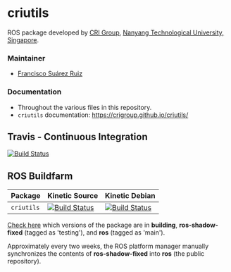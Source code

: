 # criutils
ROS package developed by [CRI Group](http://www.ntu.edu.sg/home/cuong/),
[Nanyang Technological University, Singapore](http://www.ntu.edu.sg).

### Maintainer
* [Francisco Suárez Ruiz](http://fsuarez6.github.io)

### Documentation
* Throughout the various files in this repository.
* `criutils` documentation: https://crigroup.github.io/criutils/

## Travis - Continuous Integration

[![Build Status](https://travis-ci.org/crigroup/criutils.svg?branch=master)](https://travis-ci.org/crigroup/criutils)

## ROS Buildfarm

Package | Kinetic Source | Kinetic Debian
------- | -------------- | --------------
`criutils` | [![Build Status](http://build.ros.org/buildStatus/icon?job=Ksrc_uX__criutils__ubuntu_xenial__source)](http://build.ros.org/job/Ksrc_uX__criutils__ubuntu_xenial__source/) | [![Build Status](http://build.ros.org/buildStatus/icon?job=Kbin_uX64__criutils__ubuntu_xenial_amd64__binary)](http://build.ros.org/job/Kbin_uX64__criutils__ubuntu_xenial_amd64__binary/)

[Check
here](http://repositories.ros.org/status_page/ros_kinetic_default.html?q=criutils)
which versions of the package are in **building**, **ros-shadow-fixed**
(tagged as 'testing'), and **ros** (tagged as 'main').

Approximately every two weeks, the ROS platform manager manually synchronizes
the contents of **ros-shadow-fixed** into **ros** (the public repository).
